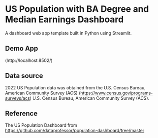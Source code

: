 # US Population with BA Degree and Median Earnings Dashboard

A dashboard web app template built in Python using Streamlit.

## Demo App

(http://localhost:8502/)


## Data source
2022 US Population data was obtained from the U.S. Census Bureau, American Community Survey (ACS) (https://www.census.gov/programs-surveys/acs)
U.S. Census Bureau, American Community Survey (ACS).

## Reference
The US Population Dashboard from https://github.com/dataprofessor/population-dashboard/tree/master
